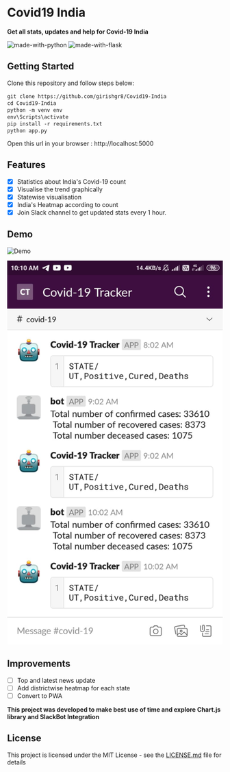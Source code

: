 # Covid19 India 
**Get all stats, updates and help for Covid-19 India**

![made-with-python](https://img.shields.io/badge/Made%20With-Python-red?style=for-the-badge&logo=Python)
![made-with-flask](https://img.shields.io/badge/Made%20With-Flask-blue?style=for-the-badge&logo=Flask)

## Getting Started
Clone this repository and follow steps below:
```
git clone https://github.com/girishgr8/Covid19-India
cd Covid19-India
python -m venv env
env\Scripts\activate
pip install -r requirements.txt
python app.py
```
Open  this url in your browser :  http://localhost:5000

## Features
- [x] Statistics about India's Covid-19 count
- [x] Visualise the trend graphically
- [x] Statewise visualisation
- [x] India's Heatmap according to count
- [x] Join Slack channel to get updated stats every 1 hour.

## Demo
![Demo](https://github.com/girishgr8/Covid19-India/blob/master/demo/demo.gif)

![Bot-Demo](https://github.com/girishgr8/Covid19-India/blob/master/demo/bot.jpeg)

## Improvements
- [ ] Top and latest news update
- [ ] Add districtwise heatmap for each state
- [ ] Convert to PWA

**This project was developed to make best use of time and explore Chart.js library and SlackBot Integration**

## License
This project is licensed under the MIT License - see the [LICENSE.md](LICENSE.md) file for details
